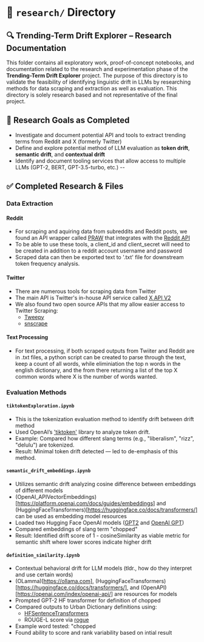 # 📁 `research/` Directory  
## 🔍 Trending-Term Drift Explorer – Research Documentation

This folder contains all exploratory work, proof-of-concept notebooks, and documentation related 
to the research and experimentation phase of the **Trending-Term Drift Explorer** project. The 
purpose of this directory is to validate the feasibility of identifying linguistic drift in 
LLMs by researching methods for data scraping and extraction as well as evaluation. This directory
is solely research based and not representative of the final project. 

## 🧭 Research Goals as Completed

- Investigate and document potential API and tools to extract trending terms from Reddit and X (formerly Twitter)
- Define and explore potential method of LLM evaluation as  **token drift**, **semantic drift**, and **contextual drift**
- Identify and document tooling services that allow access to multiple LLMs (GPT-2, BERT, GPT-3.5-turbo, etc.)
--
## ✅ Completed Research & Files

### Data Extraction
#### Reddit
- For scraping and aquiring data from subreddits and Reddit posts, we found an API wrapper called [PRAW](https://praw.readthedocs.io/en/stable/getting_started/quick_start.html) that integrates with the [Reddit API](https://www.reddit.com/dev/api/)
- To be able to use these tools, a client_id and client_secret will need to be created in addition to a reddit account username and password
- Scraped data can then be exported text to '.txt' file for downstream token frequency analysis.

#### Twitter
- There are numerous tools for scraping data from Twitter
- The main API is Twitter's in-house API service called [X API V2](https://developer.x.com/en/docs/x-api)
- We also found two open source APIs that my allow easier access to Twitter Scraping:
  - [Tweepy](https://www.tweepy.org)
  - [snscrape](https://github.com/JustAnotherArchivist/snscrape)
 
#### Text Processing
- For text processing, if both scraped outputs from Twiiter and Reddit are in .txt files, a python script can be created to parse through the text, keep a count of all words, while eliminiation the top n words in the english dictionary, and the from there returning a list of the top X common words where X is the number of words wanted.

### Evaluation Methods

#### `tiktokenExploration.ipynb`
- This is the tokenization evaluation method to identify drift between drift method
- Used OpenAI’s ['tiktoken'](https://github.com/openai/tiktoken) library to analyze token drift.
- Example: Compared how different slang terms (e.g., "liberalism", "rizz", "delulu") are tokenized.
- Result: Minimal token drift detected — led to de-emphasis of this method.

#### `semantic_drift_embeddings.ipynb`
- Utilizes semantic drift analyzing cosine difference between embeddings of different models
-  (OpenAI_APIVectorEmbeddings)[https://platform.openai.com/docs/guides/embeddings] and (HuggingFaceTransformers)[https://huggingface.co/docs/transformers/] can be used as embedding model resources
- Loaded two Hugging Face OpenAI models ([GPT2](https://huggingface.co/docs/transformers/v4.18.0/model_doc/gpt2) and [OpenAI GPT](https://huggingface.co/docs/transformers/v4.18.0/model_doc/openai-gpt))
- Compared embeddings of slang term "chopped"
- Result: Identified drift score of 1 - cosineSimilarity as viable metric for semantic shift where lower scores indicate higher drift

#### `definition_similarity.ipynb`
- Contextual behavioral drift for LLM models (tldr., how do they interpret and use certain words)
- (OLamma)[https://ollama.com], (HuggingFaceTransformers)[https://huggingface.co/docs/transformers/], and (OpenAPI)[https://openai.com/index/openai-api/] are resources for models
- Prompted GPT-2 HF transformer for definition of chopped
- Compared outputs to Urban Dictionary definitions using:
  - [HFSentenceTransformers](https://huggingface.co/sentence-transformers)
  - ROUGE-L score via [rogue](https://pypi.org/project/rouge/)
- Example word tested: "chopped
- Found ability to score and rank variability based on intial result

